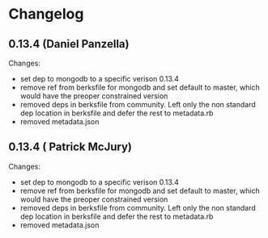 # Changelog

## 0.13.4 (Daniel Panzella)
Changes:
* set dep to mongodb to a specific verison 0.13.4
* remove ref from berksfile for mongodb and set default to master, which would have the preoper constrained version
* removed deps in berksfile from community. Left only the non standard dep location in berksfile and defer the rest to metadata.rb
* removed metadata.json

## 0.13.4 ( Patrick McJury)
Changes:
* set dep to mongodb to a specific verison 0.13.4
* remove ref from berksfile for mongodb and set default to master, which would have the preoper constrained version
* removed deps in berksfile from community. Left only the non standard dep location in berksfile and defer the rest to metadata.rb
* removed metadata.json
